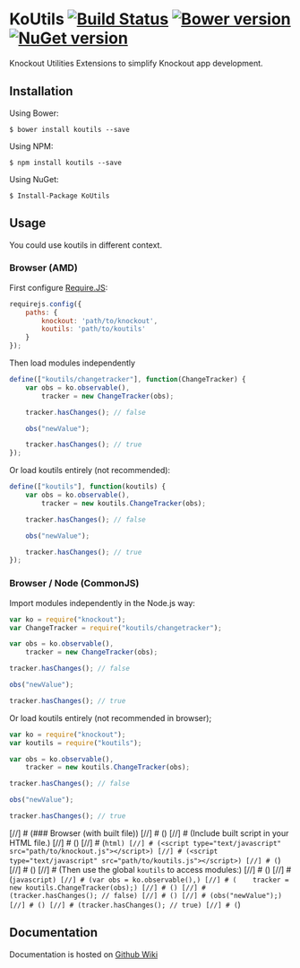﻿# KoUtils [![Build Status](https://travis-ci.org/spatools/koutils.png)](https://travis-ci.org/spatools/koutils) [![Bower version](https://badge.fury.io/bo/koutils.png)](http://badge.fury.io/bo/koutils) [![NuGet version](https://badge.fury.io/nu/koutils.png)](http://badge.fury.io/nu/koutils)

Knockout Utilities Extensions to simplify Knockout app development.

## Installation

Using Bower:

```console
$ bower install koutils --save
```

Using NPM: 

```console
$ npm install koutils --save
```

Using NuGet: 

```console
$ Install-Package KoUtils
```

## Usage

You could use koutils in different context.

### Browser (AMD)

First configure [Require.JS](http://requirejs.org):

```javascript
requirejs.config({
    paths: {
        knockout: 'path/to/knockout',
        koutils: 'path/to/koutils'
    }
});
```

Then load modules independently

```javascript
define(["koutils/changetracker"], function(ChangeTracker) {
    var obs = ko.observable(),
        tracker = new ChangeTracker(obs);

    tracker.hasChanges(); // false

    obs("newValue");

    tracker.hasChanges(); // true
});
```

Or load koutils entirely (not recommended):

```javascript
define(["koutils"], function(koutils) {
    var obs = ko.observable(),
        tracker = new koutils.ChangeTracker(obs);

    tracker.hasChanges(); // false

    obs("newValue");

    tracker.hasChanges(); // true
});
```

### Browser / Node (CommonJS)

Import modules independently in the Node.js way:

```javascript
var ko = require("knockout");
var ChangeTracker = require("koutils/changetracker");

var obs = ko.observable(),
    tracker = new ChangeTracker(obs);

tracker.hasChanges(); // false

obs("newValue");

tracker.hasChanges(); // true
```

Or load koutils entirely (not recommended in browser);

```javascript
var ko = require("knockout");
var koutils = require("koutils");

var obs = ko.observable(),
    tracker = new koutils.ChangeTracker(obs);

tracker.hasChanges(); // false

obs("newValue");

tracker.hasChanges(); // true
```

[//] # (### Browser (with built file))
[//] # ()
[//] # (Include built script in your HTML file.)
[//] # ()
[//] # (```html)
[//] # (<script type="text/javascript" src="path/to/knockout.js"></script>)
[//] # (<script type="text/javascript" src="path/to/koutils.js"></script>)
[//] # (```)
[//] # ()
[//] # (Then use the global `koutils` to access modules:)
[//] # ()
[//] # (```javascript)
[//] # (var obs = ko.observable(),)
[//] # (    tracker = new koutils.ChangeTracker(obs);)
[//] # ()
[//] # (tracker.hasChanges(); // false)
[//] # ()
[//] # (obs("newValue");)
[//] # ()
[//] # (tracker.hasChanges(); // true)
[//] # (```)

## Documentation

Documentation is hosted on 
[Github Wiki](https://github.com/spatools/koutils/wiki)